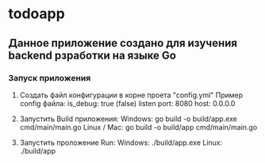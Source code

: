 # todoapp

## Данное приложение создано для изучения backend рзработки на языке Go

### Запуск приложения

1. Создать файл конфигурации в корне проета "config.yml"
    Пример config файла:
        is_debug: true (false)
        listen
            port: 8080
            host: 0.0.0.0

2. Запустить Build приложения: 
    Windows: go build -o build/app.exe cmd/main/main.go 
    Linux / Mac: go build -o build/app cmd/main/main.go 

3. Запустить проложение Run:
    Windows: ./build/app.exe
    Linux: ./build/app

